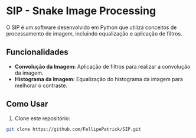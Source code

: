 # SIP - Snake Image Processing

O SIP é um software desenvolvido em Python que utiliza conceitos de processamento de imagem, incluindo equalização e aplicação de filtros.

## Funcionalidades

- **Convolução da Imagem:** Aplicação de filtros para realizar a convolução da imagem.
- **Histograma da Imagem:** Equalização do histograma da imagem para melhorar o contraste.

## Como Usar

1. Clone este repositório:

```bash
git clone https://github.com/FellipePatrick/SIP.git
